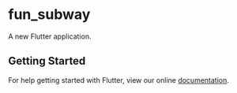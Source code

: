 # fun_subway

A new Flutter application.

## Getting Started

For help getting started with Flutter, view our online
[documentation](https://flutter.io/).
